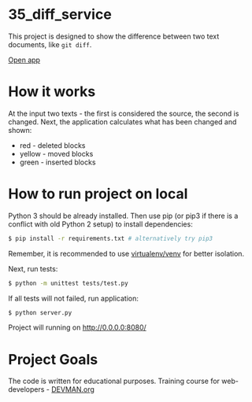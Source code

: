 # 35_diff_service

This project is designed to show the difference between two text documents, like `git diff`.

[Open app](https://floating-earth-32904.herokuapp.com)

# How it works

At the input two texts - the first is considered the source, the second is changed. Next, the application calculates what has been changed and shown:

* red - deleted blocks
* yellow - moved blocks
* green - inserted blocks

# How to run project on local

Python 3 should be already installed. Then use pip (or pip3 if there is a conflict with old Python 2 setup) to install dependencies:

```bash
$ pip install -r requirements.txt # alternatively try pip3
```
Remember, it is recommended to use [virtualenv/venv](https://devman.org/encyclopedia/pip/pip_virtualenv/) for better isolation.

Next, run tests:

```bash
$ python -m unittest tests/test.py
```

If all tests will not failed, run application:

```bash
$ python server.py
```

Project will running on http://0.0.0.0:8080/

# Project Goals

The code is written for educational purposes. Training course for web-developers - [DEVMAN.org](https://devman.org)
